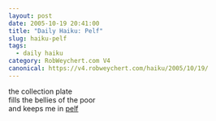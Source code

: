 ```yaml
---
layout: post
date: 2005-10-19 20:41:00
title: "Daily Haiku: Pelf"
slug: haiku-pelf
tags:
  - daily haiku
category: RobWeychert.com V4
canonical: https://v4.robweychert.com/haiku/2005/10/19/
---
```


the collection plate  
fills the bellies of the poor  
and keeps me in [pelf](http://dictionary.reference.com/wordoftheday/archive/2005/10/19.html)